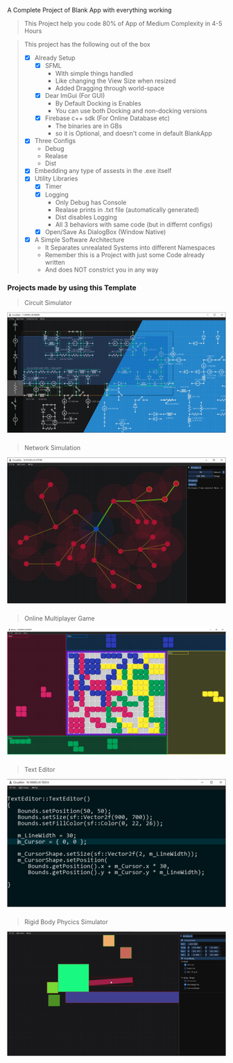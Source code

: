 A Complete Project of Blank App with everything working

> This Project help you code 80% of App of Medium Complexity in 4-5 Hours

> This project has the following out of the box
> 
>  - [x] Already Setup
>    - [x] SFML
>      * With simple things handled
>      * Like changing the View Size when resized
>      * Added Dragging through world-space
>    - [x] Dear ImGui (For GUI)
>      * By Default Docking is Enables
>      * You can use both Docking and non-docking versions
>    - [x] Firebase c++ sdk (For Online Database etc)
>      * The binaries are in GBs
>      * so it is Optional, and doesn't come in default BlankApp
>  - [x] Three Configs
>    * Debug
>    * Realase
>    * Dist
>  - [x] Embedding any type of assests in the .exe itself
>  - [x] Utility Libraries
>    - [x] Timer
>    - [x] Logging
>      * Only Debug has Console
>      * Realase prints in .txt file (automatically generated)
>      * Dist disables Logging
>      * All 3 behaviors with same code (but in differnt configs)
>    - [x] Open/Save As DialogBox (Window Native)
>  - [x] A Simple Software Architecture
>      * It Separates unrealated Systems into different Namespaces
>      * Remember this is a Project with just some Code already written
>      * And does NOT constrict you in any way


### Projects made by using this Template
> Circuit Simulator

![](https://github.com/IrfanJames/SFML_ImGui_Template/blob/main/CirciutGUI/assets/temp/Circuit%20Simulator.png)

###
> Network Simulation

![](https://github.com/IrfanJames/SFML_ImGui_Template/blob/main/CirciutGUI/assets/temp/Network%20Simulation.png)

###
> Online Multiplayer Game

![](https://github.com/IrfanJames/SFML_ImGui_Template/blob/main/CirciutGUI/assets/temp/Online%20Multiplayer%20Game.png)

###
> Text Editor

![](https://github.com/IrfanJames/SFML_ImGui_Template/blob/main/CirciutGUI/assets/temp/Text%20Editor.png)

###
> Rigid Body Phycics Simulator

![](https://github.com/IrfanJames/SFML_ImGui_Template/blob/main/CirciutGUI/assets/temp/Rigid%20Body%20Phycics%20Simulator.png)

